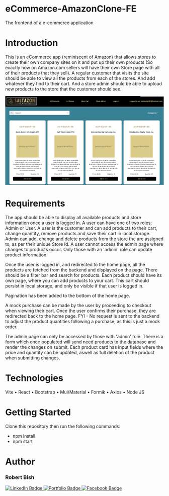 # eCommerce-AmazonClone-FE
The frontend of a e-commerce application

# Introduction
This is an eCommerce app (reminiscent of Amazon) that allows stores to create their own company sites on it and put up their own products (So exactly how on Amazon.com sellers will have their own Store page with all of their products that they sell). A regular customer that visits the site should be able to view all the products from each of the stores. And add whatever they find to their cart. And a store admin should be able to upload new products to the store that the customer should see.

<img src='./src/assets/saltazon.png' width='800'/>

# Requirements

The app should be able to display all available products and store information once a user is logged in. A user can have one of two roles; Admin or User. 
A user is the customer and can add products to their cart, change quantity, remove products and save their cart in local storage.
Admin can add, change and delete products from the store the are assigned to, as per their unique Store Id. A user cannot access the admin page where changes to products occur. Only those with an 'admin' role can update product information.

Once the user is logged in, and redirected to the home page, all the products are fetched from the backend and displayed on the page. There should be a filter bar and search for products. Each product should have its own page, where you can add products to your cart. This cart should persist in local storage, and only be visible if that user is logged in.

Pagination has been added to the bottom of the home page.

A mock purchase can be made by the user by proceeding to checkout when viewing their cart. Once the user confirms their purchase, they are redirected back to the home page.
FYI - No request is sent to the backend to adjust the product quantities following a purchase, as this is just a mock order.

The admin page can only be accessed by those with 'admin' role. There is a form which once populated will send need products to the database and render the changes on submit.
Each product card has input fields where the price and quantity can be updated, aswell as full deletion of the product when submitting changes.
# Technologies
Vite •
React • 
Bootstrap • 
Mui/Material • 
Formik • 
Axios • 
Node JS

# Getting Started
Clone this repository then run the following commands: 
  - npm install
  - npm start
# Author
<h3>Robert Bish</h3>

<a href='https://www.linkedin.com/in/robert-bish-1a6a8637'>
  <img src='https://img.shields.io/badge/LinkedIn-blue?style=for-the-badge&logo=linkedin&logoColor=white' alt='LinkedIn Badge'/>
</a>
<a href='https://robertbishwebdeveloper.com'>
  <img src='https://img.shields.io/badge/Portfolio-darkgreen?style=for-the-badge&logo=portfolio&logoColor=white' alt='Portfolio Badge'/>
</a>
<a href='https://www.facebook.com/robert.bish.9'>
  <img src='https://img.shields.io/badge/Facebook-darkblue?style=for-the-badge&logo=facebook&logoColor=white' alt='Facebook Badge'/>
</a>